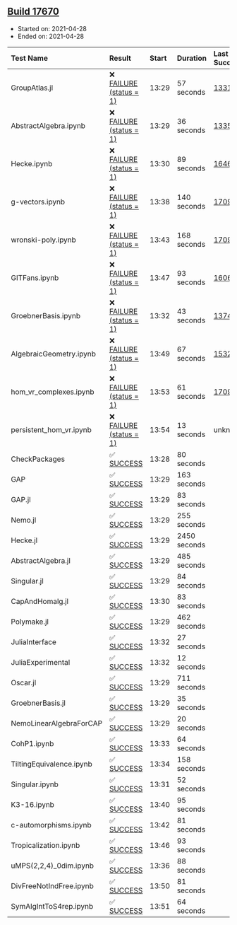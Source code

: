 ## [Build 17670](https://oscarci.mathematik.uni-kl.de/job/oscar/17670/)

* Started on: 2021-04-28
* Ended on: 2021-04-28

| Test Name    | Result | Start | Duration | Last Success | First Failure |
|:-------------|:-------|:------|:---------|:-------------|:--------------|
| GroupAtlas.jl | ❌ [FAILURE (status = 1)](https://oscarci.mathematik.uni-kl.de/job/oscar/17670/artifact/logs/build-17670/GroupAtlas.jl.log) | 13:29 | 57 seconds | [13311](https://oscarci.mathematik.uni-kl.de/job/oscar/13311/) | [13312](https://oscarci.mathematik.uni-kl.de/job/oscar/13312/) |
| AbstractAlgebra.ipynb | ❌ [FAILURE (status = 1)](https://oscarci.mathematik.uni-kl.de/job/oscar/17670/artifact/logs/build-17670/AbstractAlgebra.ipynb.log) | 13:29 | 36 seconds | [13355](https://oscarci.mathematik.uni-kl.de/job/oscar/13355/) | [13356](https://oscarci.mathematik.uni-kl.de/job/oscar/13356/) |
| Hecke.ipynb | ❌ [FAILURE (status = 1)](https://oscarci.mathematik.uni-kl.de/job/oscar/17670/artifact/logs/build-17670/Hecke.ipynb.log) | 13:30 | 89 seconds | [16463](https://oscarci.mathematik.uni-kl.de/job/oscar/16463/) | [16464](https://oscarci.mathematik.uni-kl.de/job/oscar/16464/) |
| g-vectors.ipynb | ❌ [FAILURE (status = 1)](https://oscarci.mathematik.uni-kl.de/job/oscar/17670/artifact/logs/build-17670/g-vectors.ipynb.log) | 13:38 | 140 seconds | [17099](https://oscarci.mathematik.uni-kl.de/job/oscar/17099/) | [17100](https://oscarci.mathematik.uni-kl.de/job/oscar/17100/) |
| wronski-poly.ipynb | ❌ [FAILURE (status = 1)](https://oscarci.mathematik.uni-kl.de/job/oscar/17670/artifact/logs/build-17670/wronski-poly.ipynb.log) | 13:43 | 168 seconds | [17098](https://oscarci.mathematik.uni-kl.de/job/oscar/17098/) | [17099](https://oscarci.mathematik.uni-kl.de/job/oscar/17099/) |
| GITFans.ipynb | ❌ [FAILURE (status = 1)](https://oscarci.mathematik.uni-kl.de/job/oscar/17670/artifact/logs/build-17670/GITFans.ipynb.log) | 13:47 | 93 seconds | [16068](https://oscarci.mathematik.uni-kl.de/job/oscar/16068/) | [16069](https://oscarci.mathematik.uni-kl.de/job/oscar/16069/) |
| GroebnerBasis.ipynb | ❌ [FAILURE (status = 1)](https://oscarci.mathematik.uni-kl.de/job/oscar/17670/artifact/logs/build-17670/GroebnerBasis.ipynb.log) | 13:32 | 43 seconds | [13748](https://oscarci.mathematik.uni-kl.de/job/oscar/13748/) | [13749](https://oscarci.mathematik.uni-kl.de/job/oscar/13749/) |
| AlgebraicGeometry.ipynb | ❌ [FAILURE (status = 1)](https://oscarci.mathematik.uni-kl.de/job/oscar/17670/artifact/logs/build-17670/AlgebraicGeometry.ipynb.log) | 13:49 | 67 seconds | [15322](https://oscarci.mathematik.uni-kl.de/job/oscar/15322/) | [15323](https://oscarci.mathematik.uni-kl.de/job/oscar/15323/) |
| hom_vr_complexes.ipynb | ❌ [FAILURE (status = 1)](https://oscarci.mathematik.uni-kl.de/job/oscar/17670/artifact/logs/build-17670/hom_vr_complexes.ipynb.log) | 13:53 | 61 seconds | [17099](https://oscarci.mathematik.uni-kl.de/job/oscar/17099/) | [17100](https://oscarci.mathematik.uni-kl.de/job/oscar/17100/) |
| persistent_hom_vr.ipynb | ❌ [FAILURE (status = 1)](https://oscarci.mathematik.uni-kl.de/job/oscar/17670/artifact/logs/build-17670/persistent_hom_vr.ipynb.log) | 13:54 | 13 seconds | unknown | unknown |
| CheckPackages | ✅ [SUCCESS](https://oscarci.mathematik.uni-kl.de/job/oscar/17670/artifact/logs/build-17670/CheckPackages.log) | 13:28 | 80 seconds |  |  |
| GAP | ✅ [SUCCESS](https://oscarci.mathematik.uni-kl.de/job/oscar/17670/artifact/logs/build-17670/GAP.log) | 13:29 | 163 seconds |  |  |
| GAP.jl | ✅ [SUCCESS](https://oscarci.mathematik.uni-kl.de/job/oscar/17670/artifact/logs/build-17670/GAP.jl.log) | 13:29 | 83 seconds |  |  |
| Nemo.jl | ✅ [SUCCESS](https://oscarci.mathematik.uni-kl.de/job/oscar/17670/artifact/logs/build-17670/Nemo.jl.log) | 13:29 | 255 seconds |  |  |
| Hecke.jl | ✅ [SUCCESS](https://oscarci.mathematik.uni-kl.de/job/oscar/17670/artifact/logs/build-17670/Hecke.jl.log) | 13:29 | 2450 seconds |  |  |
| AbstractAlgebra.jl | ✅ [SUCCESS](https://oscarci.mathematik.uni-kl.de/job/oscar/17670/artifact/logs/build-17670/AbstractAlgebra.jl.log) | 13:29 | 485 seconds |  |  |
| Singular.jl | ✅ [SUCCESS](https://oscarci.mathematik.uni-kl.de/job/oscar/17670/artifact/logs/build-17670/Singular.jl.log) | 13:29 | 84 seconds |  |  |
| CapAndHomalg.jl | ✅ [SUCCESS](https://oscarci.mathematik.uni-kl.de/job/oscar/17670/artifact/logs/build-17670/CapAndHomalg.jl.log) | 13:30 | 83 seconds |  |  |
| Polymake.jl | ✅ [SUCCESS](https://oscarci.mathematik.uni-kl.de/job/oscar/17670/artifact/logs/build-17670/Polymake.jl.log) | 13:29 | 462 seconds |  |  |
| JuliaInterface | ✅ [SUCCESS](https://oscarci.mathematik.uni-kl.de/job/oscar/17670/artifact/logs/build-17670/JuliaInterface.log) | 13:32 | 27 seconds |  |  |
| JuliaExperimental | ✅ [SUCCESS](https://oscarci.mathematik.uni-kl.de/job/oscar/17670/artifact/logs/build-17670/JuliaExperimental.log) | 13:32 | 12 seconds |  |  |
| Oscar.jl | ✅ [SUCCESS](https://oscarci.mathematik.uni-kl.de/job/oscar/17670/artifact/logs/build-17670/Oscar.jl.log) | 13:29 | 711 seconds |  |  |
| GroebnerBasis.jl | ✅ [SUCCESS](https://oscarci.mathematik.uni-kl.de/job/oscar/17670/artifact/logs/build-17670/GroebnerBasis.jl.log) | 13:29 | 35 seconds |  |  |
| NemoLinearAlgebraForCAP | ✅ [SUCCESS](https://oscarci.mathematik.uni-kl.de/job/oscar/17670/artifact/logs/build-17670/NemoLinearAlgebraForCAP.log) | 13:29 | 20 seconds |  |  |
| CohP1.ipynb | ✅ [SUCCESS](https://oscarci.mathematik.uni-kl.de/job/oscar/17670/artifact/logs/build-17670/CohP1.ipynb.log) | 13:33 | 64 seconds |  |  |
| TiltingEquivalence.ipynb | ✅ [SUCCESS](https://oscarci.mathematik.uni-kl.de/job/oscar/17670/artifact/logs/build-17670/TiltingEquivalence.ipynb.log) | 13:34 | 158 seconds |  |  |
| Singular.ipynb | ✅ [SUCCESS](https://oscarci.mathematik.uni-kl.de/job/oscar/17670/artifact/logs/build-17670/Singular.ipynb.log) | 13:31 | 52 seconds |  |  |
| K3-16.ipynb | ✅ [SUCCESS](https://oscarci.mathematik.uni-kl.de/job/oscar/17670/artifact/logs/build-17670/K3-16.ipynb.log) | 13:40 | 95 seconds |  |  |
| c-automorphisms.ipynb | ✅ [SUCCESS](https://oscarci.mathematik.uni-kl.de/job/oscar/17670/artifact/logs/build-17670/c-automorphisms.ipynb.log) | 13:42 | 81 seconds |  |  |
| Tropicalization.ipynb | ✅ [SUCCESS](https://oscarci.mathematik.uni-kl.de/job/oscar/17670/artifact/logs/build-17670/Tropicalization.ipynb.log) | 13:46 | 93 seconds |  |  |
| uMPS(2,2,4)_0dim.ipynb | ✅ [SUCCESS](https://oscarci.mathematik.uni-kl.de/job/oscar/17670/artifact/logs/build-17670/uMPS-2-2-4-_0dim.ipynb.log) | 13:36 | 88 seconds |  |  |
| DivFreeNotIndFree.ipynb | ✅ [SUCCESS](https://oscarci.mathematik.uni-kl.de/job/oscar/17670/artifact/logs/build-17670/DivFreeNotIndFree.ipynb.log) | 13:50 | 81 seconds |  |  |
| SymAlgIntToS4rep.ipynb | ✅ [SUCCESS](https://oscarci.mathematik.uni-kl.de/job/oscar/17670/artifact/logs/build-17670/SymAlgIntToS4rep.ipynb.log) | 13:51 | 64 seconds |  |  |
